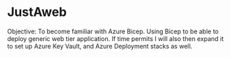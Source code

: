 # JustAweb
Objective: To become familiar with Azure Bicep.  Using Bicep to be able to deploy generic web tier application.  If time permits I will also then expand it to set up Azure Key Vault, and Azure Deployment stacks as well.
